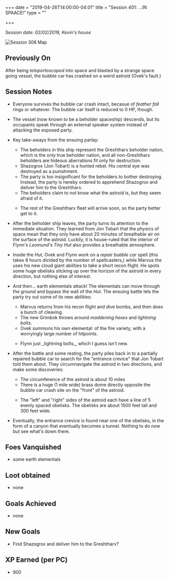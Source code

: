 +++
date = "2019-04-26T14:00:00-04:01"
title = "Session 401: ...IN SPAACE!"
type = ""

+++

_Session date: 02/02/2019, Kevin's house_

![Session 308 Map](/uploads/session-401-map.png)

<!--more-->

## Previously On

After being _teloportoscoped_ into space and blasted by a strange space going vessel, the bubble car has crashed on a weird astroid (Ovek's fault.)

## Session Notes
 
* Everyone survives the bubble car crash intact, becasue of _feather fall_ rings or whatever. The bubble car itself is reduced to 0 HP, though. 

* The vessel (now known to be a beholder spaceship) descends, but its occupants speak through an external speaker system instead of attacking the exposed party. 

* Key take-aways from the ensuing parlay:
	* The beholders in this ship represent the Greshtharx beholder nation, which is the only true beholder nation, and all non-Greshtharx beholders are hideous aberrations fit only for destruction.
    * Shazogrox (Jon Tobart) is a hunted rebel. His central eye was destroyed as a punishment.
    * The party is too insignificant for the beholders to bother destroying. Instead, the party is hereby ordered to apprehend Shazogrox and deliver him to the Greshtharx.
    * The beholders claim to not know what the astroid is, but they seem afraid of it.
    * <p>The rest of the Greshtharx fleet will arrive soon, so the party better get to it.</p>

* After the beholder ship leaves, the party turns its attention to the immediate situation. They learned from Jon Tobart that the physics of space mean that they only have about 20 minutes of breathable air on the surface of the astroid. Luckily, it is house-ruled that the interior of Flynn's _Leomund's Tiny Hut_ also provides a breathable atmosphere.

* Inside the _Hut_, Ovek and Flynn work on a _repair bubble car_ spell (this takes 8 hours divided by the number of spellcasters,) while Marvus the uses his new cloud giant abilities to take a short recon flight. He spots some huge obelisks sticking up over the horizon of the astroid in every direction, but nothing else of interest.

* And then... earth elementals attack! The elementals can move through the ground and bypass the wall of the _Hut_. The ensuing battle lets the party try out some of its new abilities:
    * Marvus returns from his recon flight and dive bombs, and then does a bunch of cleaving.
    * The new Grimbok throws around _maddening hexes_ and _lightning bolts_.
    * Ovek summons his own elemental: of the fire variety, with a worryingly large number of hitpoints.
    * <p>Flynn just _lightning bolts_, which I guess isn't new. </p>
 
* After the battle and some resting, the party piles back in to a partially repaired bubble car to search for the "entrance crevice" that Jon Tobart told them about. They circumnavigate the astroid in two directions, and make some discoveries:
    * The circumference of the astroid is about 10 miles
    * There is a huge (1 mile wide) brass dome directly opposite the bubble car crash site on the "front" of the astroid.
    * <p>The "left" and "right" sides of the astroid each have a line of 5 evenly spaced obelisks. The obelisks are about 1500 feet tall and 300 feet wide.</p>

* Eventually, the entrance crevice is found near one of the obelisks, in the form of a canyon that eventually becomes a tunnel. Nothing to do now but see what's down there.  
    
## Foes Vanquished

* some earth elementals

## Loot obtained

* none

## Goals Achieved

* none

## New Goals

* Find Shazogrox and deliver him to the Greshtharx?

## XP Earned (per PC)

* 900
